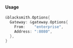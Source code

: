 #### Usage

```go
&blacksmith.Options{
  Gateway: &gateway.Options{
    From:    "enterprise",
    Address: ":8080",
  },
}
```
